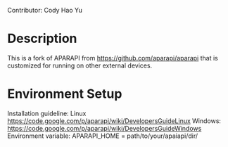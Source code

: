 Contributor: Cody Hao Yu

Description
=======
This is a fork of APARAPI from https://github.com/aparapi/aparapi that is customized for running on other external devices.

Environment Setup
=======
Installation guideline: Linux https://code.google.com/p/aparapi/wiki/DevelopersGuideLinux
Windows: https://code.google.com/p/aparapi/wiki/DevelopersGuideWindows
Environment variable: APARAPI_HOME = path/to/your/apaiapi/dir/
